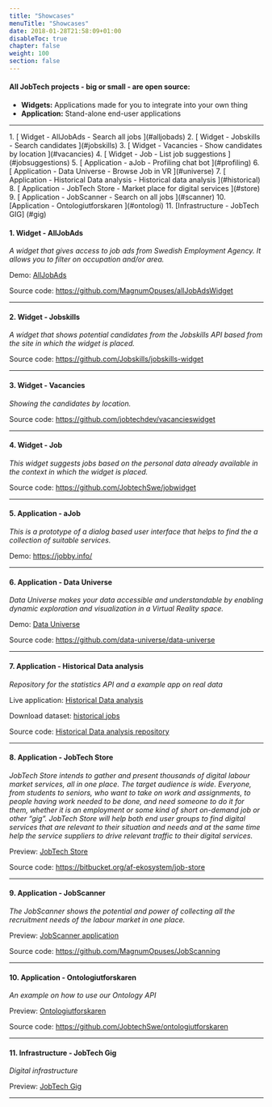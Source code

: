 ```yaml
---
title: "Showcases"
menuTitle: "Showcases"
date: 2018-01-28T21:58:09+01:00
disableToc: true
chapter: false
weight: 100
section: false
---
```


#### All JobTech projects - big or small - are open source:

- **Widgets:** Applications made for you to integrate into your own thing
- **Application:** Stand-alone end-user applications


<hr>
1. [ Widget - AllJobAds - Search all jobs ](#alljobads)
2. [ Widget - Jobskills - Search candidates ](#jobskills)
3. [ Widget - Vacancies - Show candidates by location ](#vacancies)
4. [ Widget - Job - List job suggestions ](#jobsuggestions)
5. [ Application - aJob - Profiling chat bot ](#profiling)
6. [ Application - Data Universe - Browse Job in VR ](#universe)
7. [ Application - Historical Data analysis - Historical data analysis ](#historical)
8. [ Application - JobTech Store - Market place for digital services ](#store)
9. [ Application - JobScanner - Search on all jobs ](#scanner)
10. [Application - Ontologiutforskaren ](#ontologi)
11. [Infrastructure - JobTech GIG] (#gig)


<a name="alljobads"></a>
#### 1. Widget - AllJobAds

*A widget that gives access to job ads from Swedish Employment Agency. It allows you to filter on occupation and/or area.*

Demo: [AllJobAds](https://widgets.jobtechdev.se/alljobads/)  

Source code:
<https://github.com/MagnumOpuses/allJobAdsWidget>

---
<a name="jobskills"></a>
#### 2. Widget - Jobskills

*A widget that shows potential candidates from the Jobskills API based from the site in which the widget is placed.*

Source code:
<https://github.com/Jobskills/jobskills-widget>

---
<a name="vacancies"></a>
#### 3. Widget - Vacancies

*Showing the candidates by location.*

Source code:
<https://github.com/jobtechdev/vacancieswidget>

---
<a name="jobsuggestions"></a>
#### 4. Widget - Job

*This widget suggests jobs based on the personal data already available in the context in which the widget is placed.*

Source code:
<https://github.com/JobtechSwe/jobwidget>

---
<a name="profiling"></a>
#### 5. Application - aJob

*This is a prototype of a dialog based user interface that helps to find the a collection of suitable services.*

Demo:
<https://jobby.info/>

---
<a name="universe"></a>
#### 6. Application - Data Universe

*Data Universe makes your data accessible and understandable by enabling dynamic exploration and visualization in a Virtual Reality space.*

Demo:
[Data Universe](https://data-universe.github.io/)

Source code:
<https://github.com/data-universe/data-universe>

---
<a name="historical"></a>
#### 7. Application - Historical Data analysis

*Repository for the statistics API and a example app on real data*

Live application:
[Historical Data analysis](http://historik.azurewebsites.net/)

Download dataset:
[historical jobs](/doc/api/historical/)

Source code:
[Historical Data analysis repository](https://github.com/simonbe/afhistorik)

---
<a name="store"></a>
#### 8. Application - JobTech Store

*JobTech Store intends to gather and present thousands of digital labour market services, all in one place. The target audience is wide. Everyone, from students to seniors, who want to take on work and assignments, to people having work needed to be done, and need someone to do it for them, whether it is an employment or some kind of short on-demand job or other “gig”.
JobTech Store will help both end user groups to find digital services that are relevant to their situation and needs and at the same time help the service suppliers to drive relevant traffic to their digital services.*

Preview:
[JobTech Store](http://www.jobtechstore.se)

Source code:
<https://bitbucket.org/af-ekosystem/job-store>

---
<a name="scanner"></a>
#### 9. Application - JobScanner

*The JobScanner shows the potential and power of collecting all the recruitment needs of the labour market in one place.*

Preview:
[JobScanner application](http://jobscanner.dev.services.jtech.se/)

Source code:
<https://github.com/MagnumOpuses/JobScanning>

---

<a name="ontologi"></a>
#### 10. Application - Ontologiutforskaren


*An example on how to use our Ontology API*

Preview:
[Ontologiutforskaren](http://pilot.arbetsformedlingen.se/kompetensutforskaren/#!/)


Source code:
<https://github.com/JobtechSwe/ontologiutforskaren>

---

<a name="gig"></a>
#### 11. Infrastructure - JobTech Gig


*Digital infrastructure*

Preview:
[JobTech Gig](https://jobtechgig.se/digital-infrastruktur/ )




---


